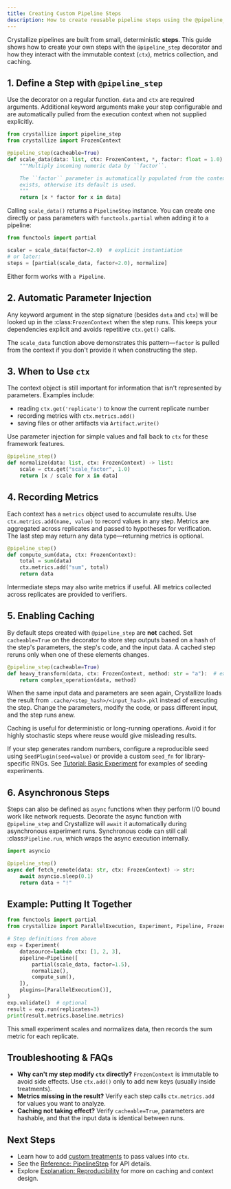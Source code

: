 ```yaml
---
title: Creating Custom Pipeline Steps
description: How to create reusable pipeline steps using the @pipeline_step decorator.
---
```


Crystallize pipelines are built from small, deterministic **steps**. This guide shows how to create your own steps with the `@pipeline_step` decorator and how they interact with the immutable context (`ctx`), metrics collection, and caching.

## 1. Define a Step with `@pipeline_step`

Use the decorator on a regular function. `data` and `ctx` are required
arguments. Additional keyword arguments make your step configurable and are
automatically pulled from the execution context when not supplied explicitly.

```python
from crystallize import pipeline_step
from crystallize import FrozenContext

@pipeline_step(cacheable=True)
def scale_data(data: list, ctx: FrozenContext, *, factor: float = 1.0) -> list:
    """Multiply incoming numeric data by ``factor``.

    The ``factor`` parameter is automatically populated from the context if it
    exists, otherwise its default is used.
    """
    return [x * factor for x in data]
```

Calling `scale_data()` returns a `PipelineStep` instance. You can create one
directly or pass parameters with `functools.partial` when adding it to a
pipeline:

```python
from functools import partial

scaler = scale_data(factor=2.0)  # explicit instantiation
# or later:
steps = [partial(scale_data, factor=2.0), normalize]
```

Either form works with `a Pipeline`.

## 2. Automatic Parameter Injection

Any keyword argument in the step signature (besides ``data`` and ``ctx``) will be
looked up in the :class:`FrozenContext` when the step runs. This keeps your
dependencies explicit and avoids repetitive ``ctx.get()`` calls.

The ``scale_data`` function above demonstrates this pattern—``factor`` is pulled
from the context if you don't provide it when constructing the step.

## 3. When to Use ``ctx``

The context object is still important for information that isn't represented by
parameters. Examples include:

- reading ``ctx.get('replicate')`` to know the current replicate number
- recording metrics with ``ctx.metrics.add()``
- saving files or other artifacts via ``Artifact.write()``

Use parameter injection for simple values and fall back to ``ctx`` for these
framework features.

```python
@pipeline_step()
def normalize(data: list, ctx: FrozenContext) -> list:
    scale = ctx.get("scale_factor", 1.0)
    return [x / scale for x in data]
```

## 4. Recording Metrics

Each context has a `metrics` object used to accumulate results. Use `ctx.metrics.add(name, value)` to record values in any step. Metrics are aggregated across replicates and passed to hypotheses for verification. The last step may return any data type—returning metrics is optional.

```python
@pipeline_step()
def compute_sum(data, ctx: FrozenContext):
    total = sum(data)
    ctx.metrics.add("sum", total)
    return data
```

Intermediate steps may also write metrics if useful. All metrics collected across replicates are provided to verifiers.

## 5. Enabling Caching

By default steps created with `@pipeline_step` are **not** cached. Set `cacheable=True` on the decorator to store step outputs based on a hash of the step's parameters, the step's code, and the input data. A cached step reruns only when one of these elements changes.

```python
@pipeline_step(cacheable=True)
def heavy_transform(data, ctx: FrozenContext, method: str = "a"):  # expensive work
    return complex_operation(data, method)
```

When the same input data and parameters are seen again, Crystallize loads the result from `.cache/<step_hash>/<input_hash>.pkl` instead of executing the step. Change the parameters, modify the code, or pass different input, and the step runs anew.

Caching is useful for deterministic or long-running operations. Avoid it for highly stochastic steps where reuse would give misleading results.

If your step generates random numbers, configure a reproducible seed using
`SeedPlugin(seed=value)` or provide a custom `seed_fn`
for library-specific RNGs. See
[Tutorial: Basic Experiment](../tutorials/basic-experiment.md#step-4-assemble-and-run)
for examples of seeding experiments.

## 6. Asynchronous Steps

Steps can also be defined as ``async`` functions when they perform I/O bound work
like network requests. Decorate the async function with ``@pipeline_step`` and
Crystallize will ``await`` it automatically during asynchronous experiment runs.
Synchronous code can still call :class:`Pipeline.run`, which wraps the async
execution internally.

```python
import asyncio

@pipeline_step()
async def fetch_remote(data: str, ctx: FrozenContext) -> str:
    await asyncio.sleep(0.1)
    return data + "!"
```

## Example: Putting It Together

```python
from functools import partial
from crystallize import ParallelExecution, Experiment, Pipeline, FrozenContext

# Step definitions from above
exp = Experiment(
    datasource=lambda ctx: [1, 2, 3],
    pipeline=Pipeline([
        partial(scale_data, factor=1.5),
        normalize(),
        compute_sum(),
    ]),
    plugins=[ParallelExecution()],
)
exp.validate()  # optional
result = exp.run(replicates=3)
print(result.metrics.baseline.metrics)

```
This small experiment scales and normalizes data, then records the sum metric for each replicate.

## Troubleshooting & FAQs

- **Why can't my step modify `ctx` directly?** `FrozenContext` is immutable to avoid side effects. Use `ctx.add()` only to add new keys (usually inside treatments).
- **Metrics missing in the result?** Verify each step calls `ctx.metrics.add` for values you want to analyze.
- **Caching not taking effect?** Verify `cacheable=True`, parameters are hashable, and that the input data is identical between runs.

## Next Steps

- Learn how to add [custom treatments](../tutorials/adding-treatments.md) to pass values into `ctx`.
- See the [Reference: PipelineStep](../glossary.md#pipelinestep) for API details.
- Explore [Explanation: Reproducibility](../index.mdx#what-is-crystallize) for more on caching and context design.
